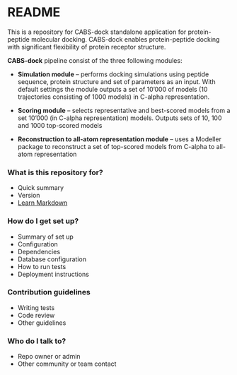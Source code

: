 # README #
This is a repository for CABS-dock standalone application for protein-peptide molecular docking. CABS-dock enables protein-peptide docking with significant flexibility of protein receptor structure.

**CABS-dock** pipeline consist of the three following modules:

* **Simulation module** – performs docking simulations using peptide sequence, protein structure and set of parameters as an input. With default settings the module outputs a set of 10’000 of models (10 trajectories consisting of 1000 models) in C-alpha representation.

* **Scoring module** – selects representative and best-scored models from a set 10’000 (in C-alpha representation) models. Outputs sets of 10, 100 and 1000 top-scored models

* **Reconstruction to all-atom representation module** – uses a Modeller package to reconstruct a set of top-scored models from C-alpha to all-atom representation

### What is this repository for? ###

* Quick summary
* Version
* [Learn Markdown](https://bitbucket.org/tutorials/markdowndemo)

### How do I get set up? ###

* Summary of set up
* Configuration
* Dependencies
* Database configuration
* How to run tests
* Deployment instructions

### Contribution guidelines ###

* Writing tests
* Code review
* Other guidelines

### Who do I talk to? ###

* Repo owner or admin
* Other community or team contact